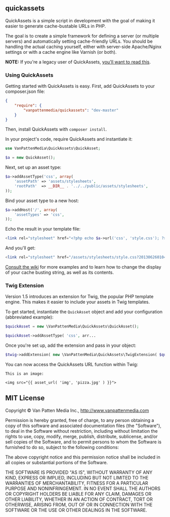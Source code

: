 ## quickassets

QuickAssets is a simple script in development with the goal of making it easier to generate cache-bustable URLs in PHP.

The goal is to create a simple framework for defining a server (or multiple servers) and automatically setting cache-friendly URLs. You should be handling the actual caching yourself, either with server-side Apache/Nginx settings or with a cache engine like Varnish (or both).

**NOTE:** If you're a legacy user of QuickAssets, [you'll want to read this](https://github.com/vanpattenmedia/quickassets/wiki/Upgrading-to-QuickAssets-1.0).

### Using QuickAssets

Getting started with QuickAssets is easy. First, add QuickAssets to your composer.json file:

```json
{
	"require": {
		"vanpattenmedia/quickassets": "dev-master"
	}
}
```

Then, install QuickAssets with `composer install`.

In your project's code, require QuickAssets and instantiate it:

```php
use VanPattenMedia\QuickAssets\QuickAsset;

$a = new QuickAsset();
```

Next, set up an asset type:

```php
$a->addAssetType('css', array(
	'assetPath' => 'assets/stylesheets',
	'rootPath'  => __DIR__ . '../../public/assets/stylesheets',
));
```

Bind your asset type to a new host:

```php
$a->addHost('/', array(
	'assetTypes' => 'css',
));
```

Echo the result in your template file:

```php
<link rel="stylesheet" href="<?php echo $a->url('css', 'style.css'); ?>">
```

And you'll get:

```php
<link rel="stylesheet" href="/assets/stylesheets/style.css?20130626010446">
```

[Consult the wiki](https://github.com/vanpattenmedia/quickassets/wiki) for more examples and to learn how to change the display of your cache busting string, as well as its contents.

### Twig Extension

Version 1.5 introduces an extension for Twig, the popular PHP template engine. This makes it easier to include your assets in Twig templates.

To get started, instantiate the `QuickAsset` object and add your configuration (abbreviated example):

```php
$quickAsset = new \VanPattenMedia\QuickAssets\QuickAsset();

$quickAsset->addAssetType( 'css', arr...
```

Once you're set up, add the extension and pass in your object:

```php
$twig->addExtension( new \VanPattenMedia\QuickAssets\TwigExtension( $quickAsset ) );
```

You can now access the QuickAssets URL function within Twig:

```twig
This is an image:

<img src="{{ asset_url( 'img', 'pizza.jpg' ) }}">
```

## MIT License
Copyright © Van Patten Media Inc., <http://www.vanpattenmedia.com>

Permission is hereby granted, free of charge, to any person obtaining a copy of this software and associated documentation files (the "Software"), to deal in the Software without restriction, including without limitation the rights to use, copy, modify, merge, publish, distribute, sublicense, and/or sell copies of the Software, and to permit persons to whom the Software is furnished to do so, subject to the following conditions:

The above copyright notice and this permission notice shall be included in all copies or substantial portions of the Software.

THE SOFTWARE IS PROVIDED "AS IS", WITHOUT WARRANTY OF ANY KIND, EXPRESS OR IMPLIED, INCLUDING BUT NOT LIMITED TO THE WARRANTIES OF MERCHANTABILITY, FITNESS FOR A PARTICULAR PURPOSE AND NONINFRINGEMENT. IN NO EVENT SHALL THE AUTHORS OR COPYRIGHT HOLDERS BE LIABLE FOR ANY CLAIM, DAMAGES OR OTHER LIABILITY, WHETHER IN AN ACTION OF CONTRACT, TORT OR OTHERWISE, ARISING FROM, OUT OF OR IN CONNECTION WITH THE SOFTWARE OR THE USE OR OTHER DEALINGS IN THE SOFTWARE.
